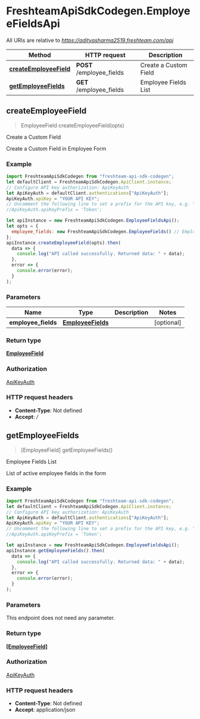 # FreshteamApiSdkCodegen.EmployeeFieldsApi

All URIs are relative to *https://adityasharma2519.freshteam.com/api*

| Method                                                              | HTTP request              | Description           |
| ------------------------------------------------------------------- | ------------------------- | --------------------- |
| [**createEmployeeField**](EmployeeFieldsApi.md#createEmployeeField) | **POST** /employee_fields | Create a Custom Field |
| [**getEmployeeFields**](EmployeeFieldsApi.md#getEmployeeFields)     | **GET** /employee_fields  | Employee Fields List  |

## createEmployeeField

> EmployeeField createEmployeeField(opts)

Create a Custom Field

Create a Custom Field in Employee Form

### Example

```javascript
import FreshteamApiSdkCodegen from "freshteam-api-sdk-codegen";
let defaultClient = FreshteamApiSdkCodegen.ApiClient.instance;
// Configure API key authorization: ApiKeyAuth
let ApiKeyAuth = defaultClient.authentications["ApiKeyAuth"];
ApiKeyAuth.apiKey = "YOUR API KEY";
// Uncomment the following line to set a prefix for the API key, e.g. "Token" (defaults to null)
//ApiKeyAuth.apiKeyPrefix = 'Token';

let apiInstance = new FreshteamApiSdkCodegen.EmployeeFieldsApi();
let opts = {
  employee_fields: new FreshteamApiSdkCodegen.EmployeeFields() // EmployeeFields |
};
apiInstance.createEmployeeField(opts).then(
  data => {
    console.log("API called successfully. Returned data: " + data);
  },
  error => {
    console.error(error);
  }
);
```

### Parameters

| Name                | Type                                    | Description | Notes      |
| ------------------- | --------------------------------------- | ----------- | ---------- |
| **employee_fields** | [**EmployeeFields**](EmployeeFields.md) |             | [optional] |

### Return type

[**EmployeeField**](EmployeeField.md)

### Authorization

[ApiKeyAuth](../README.md#ApiKeyAuth)

### HTTP request headers

- **Content-Type**: Not defined
- **Accept**: _/_

## getEmployeeFields

> [EmployeeField] getEmployeeFields()

Employee Fields List

List of active employee fields in the form

### Example

```javascript
import FreshteamApiSdkCodegen from "freshteam-api-sdk-codegen";
let defaultClient = FreshteamApiSdkCodegen.ApiClient.instance;
// Configure API key authorization: ApiKeyAuth
let ApiKeyAuth = defaultClient.authentications["ApiKeyAuth"];
ApiKeyAuth.apiKey = "YOUR API KEY";
// Uncomment the following line to set a prefix for the API key, e.g. "Token" (defaults to null)
//ApiKeyAuth.apiKeyPrefix = 'Token';

let apiInstance = new FreshteamApiSdkCodegen.EmployeeFieldsApi();
apiInstance.getEmployeeFields().then(
  data => {
    console.log("API called successfully. Returned data: " + data);
  },
  error => {
    console.error(error);
  }
);
```

### Parameters

This endpoint does not need any parameter.

### Return type

[**[EmployeeField]**](EmployeeField.md)

### Authorization

[ApiKeyAuth](../README.md#ApiKeyAuth)

### HTTP request headers

- **Content-Type**: Not defined
- **Accept**: application/json
